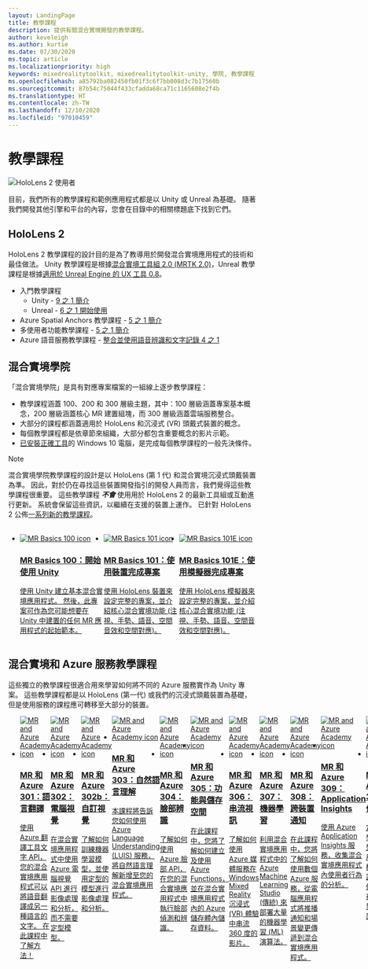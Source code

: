 ```yaml
---
layout: LandingPage
title: 教學課程
description: 提供有關混合實境開發的教學課程。
author: keveleigh
ms.author: kurtie
ms.date: 07/30/2020
ms.topic: article
ms.localizationpriority: high
keywords: mixedrealitytoolkit, mixedrealitytoolkit-unity, 學院, 教學課程, 混合實境頭戴式裝置, windows 混合實境頭戴式裝置, 虛擬實境頭戴式裝置, unity, unreal, HoloLens, Azure 空間錨點, Azure 語音服務
ms.openlocfilehash: a85792ba082450fb01f3c6f7bb008d3c7b17560b
ms.sourcegitcommit: 87b54c75044f433cfadda68ca71c1165608e2f4b
ms.translationtype: HT
ms.contentlocale: zh-TW
ms.lasthandoff: 12/10/2020
ms.locfileid: "97010459"
---
```

# <a name="tutorials"></a>教學課程

![HoloLens 2 使用者](images/08_Tutorials.png)

目前，我們所有的教學課程和範例應用程式都是以 Unity 或 Unreal 為基礎。 隨著我們開發其他引擎和平台的內容，您會在目錄中的相關標題底下找到它們。

## <a name="hololens-2"></a>HoloLens 2 

HoloLens 2 教學課程的設計目的是為了教導用於開發混合實境應用程式的技術和最佳做法。 Unity 教學課程是根據[混合實境工具組 2.0 (MRTK 2.0)](https://github.com/microsoft/MixedRealityToolkit-Unity)，Unreal 教學課程是根據[適用於 Unreal Engine 的 UX 工具 0.8](https://github.com/microsoft/MixedReality-UXTools-Unreal)。

* 入門教學課程
    * Unity - [9 之 1 簡介](tutorials/mr-learning-base-01.md)
    * Unreal - [6 之 1 開始使用](../unreal/tutorials/unreal-uxt-ch1.md)
* Azure Spatial Anchors 教學課程 - [5 之 1 簡介](tutorials/mr-learning-asa-01.md)
* 多使用者功能教學課程 - [5 之 1 簡介](tutorials/mr-learning-sharing-01.md)
* Azure 語音服務教學課程 - [整合並使用語音辨識和文字記錄 4 之 1](tutorials/mrlearning-speechSDK-ch1.md)

## <a name="mixed-reality-academy"></a>混合實境學院 

「混合實境學院」是具有對應專案檔案的一組線上逐步教學課程：

* 教學課程涵蓋 100、200 和 300 層級主題，其中：100 層級涵蓋專案基本概念，200 層級涵蓋核心 MR 建置組塊，而 300 層級涵蓋雲端服務整合。
* 大部分的課程都涵蓋適用於 HoloLens 和沉浸式 (VR) 頭戴式裝置的概念。
* 每個教學課程都是依章節來組織，大部分都包含重要概念的影片示範。
* [已安裝正確工具](../install-the-tools.md)的 Windows 10 電腦，是完成每個教學課程的一般先決條件。

>[!NOTE]
>混合實境學院教學課程的設計是以 HoloLens (第 1 代) 和混合實境沉浸式頭戴裝置為準。 因此，對於仍在尋找這些裝置開發指引的開發人員而言，我們覺得這些教學課程很重要。 這些教學課程 **_不會_** 使用用於 HoloLens 2 的最新工具組或互動進行更新。 系統會保留這些資訊，以繼續在支援的裝置上運作。 已針對 HoloLens 2 公佈[一系列新的教學課程](tutorials/mr-learning-base-01.md)。

<br>
<ul id="cardtypes-W" class="cardsW panelContent" style="display: flex; margin-top: 0px;">
                            <li>
                                    <a href="tutorials/holograms-100.md" title="MR Basics 100" data-linktype="absolute-path">
                                    <div class="cardSize">
                                        <div class="cardPadding">
                                            <div class="card">
                                                <div class="cardImageOuter">
                                                    <div class="cardImage">
                                                        <img src="images/Holograms100.jpg" alt="MR Basics 100 icon">
                                                    </div>
                                                </div>
                                                <div class="cardText">
                                                    <h3>MR Basics 100：開始使用 Unity</h3>
                                                    <p>使用 Unity 建立基本混合實境應用程式。 然後，此專案可作為您可能想要在 Unity 中建置的任何 MR 應用程式的起始範本。</p>
                                                </div>
                                            </div>
                                        </div>
                                    </div>
                               </a>
                            </li>
                            <li>
                                  <a href="tutorials/holograms-101.md" title="MR Basics 101" data-linktype="absolute-path">
                                    <div class="cardSize">
                                        <div class="cardPadding">
                                            <div class="card">
                                                <div class="cardImageOuter">
                                                    <div class="cardImage">
                                                        <img src="images/Holograms101.jpg" alt="MR Basics 101 icon">
                                                    </div>
                                                </div>
                                                <div class="cardText">
                                                    <h3>MR Basics 101：使用裝置完成專案</h3>
                                                    <p>使用 HoloLens 裝置來設定完整的專案，並介紹核心混合實境功能 (注視、手勢、語音、空間音效和空間對應)。</p>
                                                </div>
                                            </div>
                                        </div>
                                    </div>
                               </a>
                            </li>
                            <li>
                                <a href="tutorials/holograms-101e.md" title="MR Basics 101E" data-linktype="absolute-path">
                                    <div class="cardSize">
                                        <div class="cardPadding">
                                            <div class="card">
                                                <div class="cardImageOuter">
                                                    <div class="cardImage">
                                                        <img src="images/Holograms101E.jpg" alt="MR Basics 101E icon">
                                                    </div>
                                                </div>
                                                <div class="cardText">
                                                    <h3>MR Basics 101E：使用模擬器完成專案</h3>
                                                    <p>使用 HoloLens 模擬器來設定完整的專案，並介紹核心混合實境功能 (注視、手勢、語音、空間音效和空間對應)。</p>
                                                </div>
                                            </div>
                                        </div>
                                    </div>
                                  </a>
                            </li>
</ul>

## <a name="mixed-reality-and-azure-services-tutorials"></a>混合實境和 Azure 服務教學課程

這些獨立的教學課程很適合用來學習如何將不同的 Azure 服務實作為 Unity 專案。 這些教學課程都是以 HoloLens (第一代) 或我們的沉浸式頭戴裝置為基礎，但是使用服務的課程應可轉移至大部分的裝置。

<ul id="cardtypes-W" class="cardsW panelContent" style="display: flex; margin-top: 0px;">
    <li>
                                   <a href="tutorials/mr-azure-301.md" title="MR 和 Azure 301" data-linktype="absolute-path">
                              <div class="cardSize">
                                  <div class="cardPadding">
                                      <div class="card">
                                          <div class="cardImageOuter">
                                              <div class="cardImage">
                                                  <img src="images/MR-Azure-AcademyTile.jpg" alt="MR and Azure Academy icon">
                                              </div>
                                          </div>
                                          <div class="cardText">
                                              <h3>MR 和 Azure 301：語言翻譯</h3>
                                              <p>使用 Azure 翻譯工具文字 API，您的混合實境應用程式可以將語音翻譯成另一種語言的文字。 在此課程中了解方法！</p>
                                          </div>
                                      </div>
                                  </div>
                              </div>
                              </a>
                            </li>
                                 <li>
                                   <a href="tutorials/mr-azure-302.md" title="MR 和 Azure 302" data-linktype="absolute-path">
                              <div class="cardSize">
                                  <div class="cardPadding">
                                      <div class="card">
                                          <div class="cardImageOuter">
                                              <div class="cardImage">
                                                  <img src="images/MR-Azure-AcademyTile.jpg" alt="MR and Azure Academy icon">
                                              </div>
                                          </div>
                                          <div class="cardText">
                                              <h3>MR 和 Azure 302：電腦視覺</h3>
                                              <p>在混合實境應用程式中使用 Azure 電腦視覺 API 進行影像處理和分析，而不需要定型模型。</p>
                                          </div>
                                      </div>
                                  </div>
                              </div>
                              </a>
                            </li>
                                 <li>
                                   <a href="tutorials/mr-azure-302b.md" title="MR 和 Azure 302b" data-linktype="absolute-path">
                              <div class="cardSize">
                                  <div class="cardPadding">
                                      <div class="card">
                                          <div class="cardImageOuter">
                                              <div class="cardImage">
                                                  <img src="images/MR-Azure-AcademyTile.jpg" alt="MR and Azure Academy icon">
                                              </div>
                                          </div>
                                          <div class="cardText">
                                              <h3>MR 和 Azure 302b：自訂視覺</h3>
                                              <p>了解如何訓練機器學習模型，並使用定型的模型進行影像處理和分析。</p>
                                          </div>
                                      </div>
                                  </div>
                              </div>
                              </a>
                            </li>                            
                                 <li>
                                   <a href="tutorials/mr-azure-303.md" title="MR 和 Azure 303" data-linktype="absolute-path">
                              <div class="cardSize">
                                  <div class="cardPadding">
                                      <div class="card">
                                          <div class="cardImageOuter">
                                              <div class="cardImage">
                                                  <img src="images/MR-Azure-AcademyTile.jpg" alt="MR and Azure Academy icon">
                                              </div>
                                          </div>
                                          <div class="cardText">
                                              <h3>MR 和 Azure 303：自然語言理解</h3>
                                              <p>本課程將告訴您如何使用 Azure Language Understanding (LUIS) 服務，將自然語言理解新增至您的混合實境應用程式。</p>
                                          </div>
                                      </div>
                                  </div>
                              </div>
                              </a>
                            </li>
                                 <li>
                                   <a href="tutorials/mr-azure-304.md" title="MR 和 Azure 304" data-linktype="absolute-path">
                              <div class="cardSize">
                                  <div class="cardPadding">
                                      <div class="card">
                                          <div class="cardImageOuter">
                                              <div class="cardImage">
                                                  <img src="images/MR-Azure-AcademyTile.jpg" alt="MR and Azure Academy icon">
                                              </div>
                                          </div>
                                          <div class="cardText">
                                              <h3>MR 和 Azure 304：臉部辨識</h3>
                                              <p>了解如何使用 Azure 臉部 API，在您的混合實境應用程式中執行臉部偵測和辨識。</p>
                                          </div>
                                      </div>
                                  </div>
                              </div>
                              </a>
                            </li>
                                 <li>
                                   <a href="tutorials/mr-azure-305.md" title="MR 和 Azure 305" data-linktype="absolute-path">
                              <div class="cardSize">
                                  <div class="cardPadding">
                                      <div class="card">
                                          <div class="cardImageOuter">
                                              <div class="cardImage">
                                                  <img src="images/MR-Azure-AcademyTile.jpg" alt="MR and Azure Academy icon">
                                              </div>
                                          </div>
                                          <div class="cardText">
                                              <h3>MR 和 Azure 305：功能與儲存空間</h3>
                                              <p>在此課程中，您將了解如何建立及使用 Azure Functions，並在混合實境應用程式內的 Azure 儲存體內儲存資料。</p>
                                          </div>
                                      </div>
                                  </div>
                              </div>
                              </a>
                            </li>
                                 <li>
                                   <a href="tutorials/mr-azure-306.md" title="MR 和 Azure 306" data-linktype="absolute-path">
                              <div class="cardSize">
                                  <div class="cardPadding">
                                      <div class="card">
                                          <div class="cardImageOuter">
                                              <div class="cardImage">
                                                  <img src="images/MR-Azure-AcademyTile.jpg" alt="MR and Azure Academy icon">
                                              </div>
                                          </div>
                                          <div class="cardText">
                                              <h3>MR 和 Azure 306：串流視訊</h3>
                                              <p>了解如何使用 Azure 媒體服務在 Windows Mixed Reality 沉浸式 (VR) 體驗中串流 360 度的影片。</p>
                                          </div>
                                      </div>
                                  </div>
                              </div>
                              </a>
                            </li>
                                 <li>
                                   <a href="tutorials/mr-azure-307.md" title="MR 和 Azure 307" data-linktype="absolute-path">
                              <div class="cardSize">
                                  <div class="cardPadding">
                                      <div class="card">
                                          <div class="cardImageOuter">
                                              <div class="cardImage">
                                                  <img src="images/MR-Azure-AcademyTile.jpg" alt="MR and Azure Academy icon">
                                              </div>
                                          </div>
                                          <div class="cardText">
                                              <h3>MR 和 Azure 307：機器學習</h3>
                                              <p>利用混合實境應用程式中的 Azure Machine Learning Studio (傳統) 來部署大量的機器學習 (ML) 演算法。</p>
                                          </div>
                                      </div>
                                  </div>
                              </div>
                              </a>
                            </li>
                                 <li>
                                   <a href="tutorials/mr-azure-308.md" title="MR 和 Azure 308" data-linktype="absolute-path">
                              <div class="cardSize">
                                  <div class="cardPadding">
                                      <div class="card">
                                          <div class="cardImageOuter">
                                              <div class="cardImage">
                                                  <img src="images/MR-Azure-AcademyTile.jpg" alt="MR and Azure Academy icon">
                                              </div>
                                          </div>
                                          <div class="cardText">
                                              <h3>MR 和 Azure 308：跨裝置通知</h3>
                                              <p>在此課程中，您將了解如何使用數個 Azure 服務，從電腦應用程式將推播通知和場景變更傳遞到混合實境應用程式。</p>
                                          </div>
                                      </div>
                                  </div>
                              </div>
                              </a>
                            </li>
                                 <li>
                                   <a href="tutorials/mr-azure-309.md" title="MR 和 Azure 309" data-linktype="absolute-path">
                              <div class="cardSize">
                                  <div class="cardPadding">
                                      <div class="card">
                                          <div class="cardImageOuter">
                                              <div class="cardImage">
                                                  <img src="images/MR-Azure-AcademyTile.jpg" alt="MR and Azure Academy icon">
                                              </div>
                                          </div>
                                          <div class="cardText">
                                              <h3>MR 和 Azure 309：Application Insights</h3>
                                              <p>使用 Azure Application Insights 服務，收集混合實境應用程式內使用者行為的分析。</p>
                                          </div>
                                      </div>
                                  </div>
                              </div>
                              </a>
                            </li> 
                                 <li>
                                   <a href="tutorials/mr-azure-310.md" title="MR 和 Azure 310" data-linktype="absolute-path">
                              <div class="cardSize">
                                  <div class="cardPadding">
                                      <div class="card">
                                          <div class="cardImageOuter">
                                              <div class="cardImage">
                                                  <img src="images/MR-Azure-AcademyTile.jpg" alt="MR and Azure Academy icon">
                                              </div>
                                          </div>
                                          <div class="cardText">
                                              <h3>MR 和 Azure 310：物件偵測</h3>
                                              <p>定型機器學習模型，並使用定型的模型來辨識類似物件及它們在實體世界中的位置。</p>
                                          </div>
                                      </div>
                                  </div>
                              </div>
                              </a>
                            </li> 
                                 <li>
                                   <a href="tutorials/mr-azure-311.md" title="MR 和 Azure 311" data-linktype="absolute-path">
                              <div class="cardSize">
                                  <div class="cardPadding">
                                      <div class="card">
                                          <div class="cardImageOuter">
                                              <div class="cardImage">
                                                  <img src="images/MR-Azure-AcademyTile.jpg" alt="MR and Azure Academy icon">
                                              </div>
                                          </div>
                                          <div class="cardText">
                                              <h3>MR 和 Azure 311：Microsoft Graph</h3>
                                              <p>了解如何從混合實境應用程式內連線至 Microsoft Graph 服務。</p>
                                          </div>
                                      </div>
                                  </div>
                              </div>
                              </a>
                            </li> 
                                 <li>
                                   <a href="tutorials/mr-azure-312.md" title="MR 和 Azure 312" data-linktype="absolute-path">
                              <div class="cardSize">
                                  <div class="cardPadding">
                                      <div class="card">
                                          <div class="cardImageOuter">
                                              <div class="cardImage">
                                                  <img src="images/MR-Azure-AcademyTile.jpg" alt="MR and Azure Academy icon">
                                              </div>
                                          </div>
                                          <div class="cardText">
                                              <h3>MR 和 Azure 312：Bot 整合</h3>
                                              <p>使用 Microsoft Bot Framework v4 建立及部署 Bot，並在混合實境應用程式中與其通訊。</p>
                                          </div>
                                      </div>
                                  </div>
                              </div>
                              </a>
                            </li> 
                                 <li>
                                   <a href="tutorials/mr-azure-313.md" title="MR 和 Azure 313" data-linktype="absolute-path">
                              <div class="cardSize">
                                  <div class="cardPadding">
                                      <div class="card">
                                          <div class="cardImageOuter">
                                              <div class="cardImage">
                                                  <img src="images/MR-Azure-AcademyTile.jpg" alt="MR and Azure Academy icon">
                                              </div>
                                          </div>
                                          <div class="cardText">
                                              <h3>MR 和 Azure 313：IoT 中樞服務</h3>
                                              <p>了解如何在虛擬機器上執行 Azure IoT 中樞服務，並將 HoloLens 上的資料視覺化。</p>
                                          </div>
                                      </div>
                                  </div>
                              </div>
                              </a>
                            </li> 
</ul>

